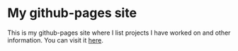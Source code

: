 # My github-pages site

This is my github-pages site where I list projects I have worked on and other information. You can visit it [here](https://cmb84scd.github.io/).
